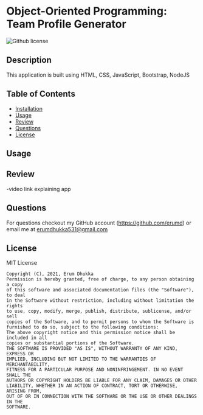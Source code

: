 # Object-Oriented Programming: Team Profile Generator

![Github license](https://img.shields.io/badge/license-MIT-yellow.svg)

## Description

This application is built using HTML, CSS, JavaScript, Bootstrap, NodeJS

## Table of Contents

- [Installation](#installation)
- [Usage](#usage)
- [Review](#review)
- [Questions](#questions)
- [License](#license)

## Usage

## Review

-video link explaining app

## Questions
For questions checkout my GitHub account (https://github.com/erumd) or email me at erumdhukka531@gmail.com 

## License
 MIT License

    Copyright (C), 2021, Erum Dhukka
    Permission is hereby granted, free of charge, to any person obtaining a copy
    of this software and associated documentation files (the "Software"), to deal
    in the Software without restriction, including without limitation the rights
    to use, copy, modify, merge, publish, distribute, sublicense, and/or sell
    copies of the Software, and to permit persons to whom the Software is
    furnished to do so, subject to the following conditions:
    The above copyright notice and this permission notice shall be included in all
    copies or substantial portions of the Software.
    THE SOFTWARE IS PROVIDED "AS IS", WITHOUT WARRANTY OF ANY KIND, EXPRESS OR
    IMPLIED, INCLUDING BUT NOT LIMITED TO THE WARRANTIES OF MERCHANTABILITY,
    FITNESS FOR A PARTICULAR PURPOSE AND NONINFRINGEMENT. IN NO EVENT SHALL THE
    AUTHORS OR COPYRIGHT HOLDERS BE LIABLE FOR ANY CLAIM, DAMAGES OR OTHER
    LIABILITY, WHETHER IN AN ACTION OF CONTRACT, TORT OR OTHERWISE, ARISING FROM,
    OUT OF OR IN CONNECTION WITH THE SOFTWARE OR THE USE OR OTHER DEALINGS IN THE
    SOFTWARE. 
